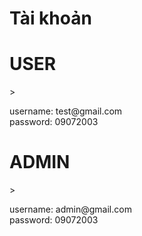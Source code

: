 # Tài khoản
<h1>USER</h1>
> <p> username: test@gmail.com <br> password: 09072003 </p>

<h1>ADMIN</h1>
> <p> username: admin@gmail.com <br> password: 09072003 </p>
